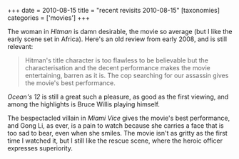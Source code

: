 +++
date = 2010-08-15
title = "recent revisits 2010-08-15"
[taxonomies]
categories = ['movies']
+++

The woman in *Hitman* is damn desirable, the movie so average (but I like
the early scene set in Africa). Here's an old review from early 2008,
and is still relevant:

> Hitman's title character is too flawless to be believable but the
> characterisation and the decent performance makes the movie
> entertaining, barren as it is. The cop searching for our assassin
> gives the movie's best performance.

*Ocean's 12* is still a great such a pleasure, as good as the first
viewing, and among the highlights is Bruce Willis playing himself.

The bespectacled villain in *Miami Vice* gives the movie's best
performance, and Gong Li, as ever, is a pain to watch because she
carries a face that is too sad to bear, even when she smiles. The movie
isn't as gritty as the first time I watched it, but I still like the
rescue scene, where the heroic officer expresses superiority.
